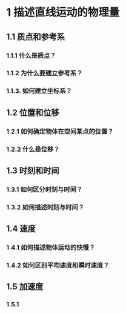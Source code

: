 # 1 描述直线运动的物理量

## 1.1 质点和参考系

### 1.1.1 什么是质点？

### 1.1.2 为什么要建立参考系？

### 1.1.3. 如何建立坐标系？

## 1.2 位置和位移

### 1.2.1 如何确定物体在空间某点的位置？

### 1.2.2 什么是位移？

## 1.3 时刻和时间

### 1.3.1 如何区分时刻与时间？

### 1.3.2 如何描述时刻与时间？

## 1.4 速度

### 1.4.1 如何描述物体运动的快慢？

### 1.4.2 如何区别平均速度和瞬时速度？

## 1.5 加速度

### 1.5.1 